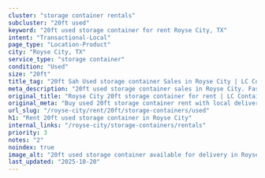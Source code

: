 ```yaml
---
cluster: "storage container rentals"
subcluster: "20ft used"
keyword: "20ft used storage container for rent Royse City, TX"
intent: "Transactional-Local"
page_type: "Location-Product"
city: "Royse City, TX"
service_type: "storage container"
condition: "Used"
size: "20ft"
title_tag: "20ft Sah Used storage container Sales in Royse City | LC Container"
meta_description: "20ft used storage container sales in Royse City. Fast delivery, competitive pricing. Serving storage containers area. Quote ID: FQL. Call (214) 524-4168 for your free quote today."
original_title: "Royse City 20ft storage container for rent | LC Container"
original_meta: "Buy used 20ft storage container rent with local delivery in Royse City, TX. LC Container — local Since 2003. Request a fast quote today."
url_slug: "/royse-city/rent/20ft/storage-containers/used"
h1: "Rent 20ft used storage container in Royse City"
internal_links: "/royse-city/storage-containers/rentals"
priority: 3
notes: "2"
noindex: true
image_alt: "20ft used storage container available for delivery in Royse City"
last_updated: "2025-10-20"
---
```


<!-- TODO: Add unique city/inventory copy, images, and internal links here. -->

